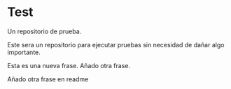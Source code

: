 # Test
Un repositorio de prueba.

Este sera un repositorio para ejecutar pruebas sin necesidad de dañar algo importante.

Esta es una nueva frase.
Añado otra frase.

Añado otra frase en readme